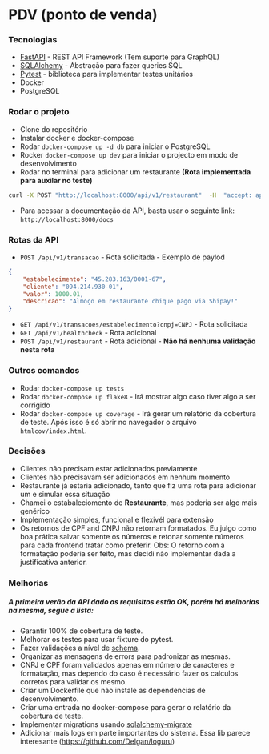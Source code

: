 # PDV (ponto de venda)

### Tecnologias
- [FastAPI](fastapi.tiangolo.com) - REST API Framework (Tem suporte para GraphQL)
- [SQLAlchemy](https://www.sqlalchemy.org/) - Abstração para fazer queries SQL
- [Pytest](https://docs.pytest.org/en/stable/) - biblioteca para implementar testes unitários
- Docker
- PostgreSQL

### Rodar o projeto

- Clone do repositório
- Instalar docker e docker-compose
- Rodar `docker-compose up -d db` para iniciar o PostgreSQL
- Rocker `docker-compose up dev` para iniciar o projecto em modo de desenvolvimento
- Rodar no terminal para adicionar um restaurante **(Rota implementada para auxilar no teste)**
```bash
curl -X POST "http://localhost:8000/api/v1/restaurant"  -H  "accept: application/json" -H  "Content-Type: application/json" -d '{"name":"Restaurante da esquina","cnpj":"45283163000167","owner":"Luiz Filipe","phone":"32132132121"}'
```
- Para acessar a documentação da API, basta usar o seguinte link: `http://localhost:8000/docs`

### Rotas da API
- `POST /api/v1/transacao` - Rota solicitada - Exemplo de paylod

```json
{
	"estabelecimento": "45.283.163/0001-67",
	"cliente": "094.214.930-01",
	"valor": 1000.01,
	"descricao": "Almoço em restaurante chique pago via Shipay!"
}
```

- `GET /api/v1/transacoes/estabelecimento?cnpj=CNPJ` - Rota solicitada
- `GET /api/v1/healthcheck` - Rota adicional
- `POST /api/v1/restaurant` - Rota adicional - **Não há nenhuma validação nesta rota**

### Outros comandos

- Rodar `docker-compose up tests`
- Rodar `docker-compose up flake8` - Irá mostrar algo caso tiver algo a ser corrigido
- Rodar `docker-compose up coverage` - Irá gerar um relatório da cobertura de teste. Após isso é só abrir no navegador o arquivo `htmlcov/index.html`.

### Decisões
- Clientes não precisam estar adicionados previamente
- Clientes não precisavam ser adicionados em nenhum momento
- Restaurante já estaria adicionado, tanto que fiz uma rota para adicionar um e simular essa situação
- Chamei o estabaleciomento de **Restaurante**, mas poderia ser algo mais genérico
- Implementação simples, funcional e flexivél para extensão
- Os retornos de CPF and CNPJ não retornam formatados. Eu julgo como boa prática salvar somente os números e retonar somente números para cada frontend tratar como preferir. Obs: O retorno com a formatação poderia ser feito, mas decidi não implementar dada a justificativa anterior.

### Melhorias
##### A primeira verão da API dado os requisitos estão OK, porém há melhorias na mesma, segue a lista:

- Garantir 100% de cobertura de teste.
- Melhorar os testes para usar fixture do pytest.
- Fazer validações a nível de [schema](https://github.com/vandaimer/payment-transactions/blob/master/payments/schemas.py).
- Organizar as mensagens de errors para padronizar as mesmas.
- CNPJ e CPF foram validados apenas em número de caracteres e formatação, mas dependo do caso é necessário fazer os calculos corretos para validar os mesmo.
- Criar um Dockerfile que não instale as dependencias de desenvolvimento.
- Criar uma entrada no docker-compose para gerar o relatório da cobertura de teste.
- Implementar migrations usando [sqlalchemy-migrate](https://pypi.org/project/sqlalchemy-migrate/)
- Adicionar mais logs em parte importantes do sistema. Essa lib parece interesante (https://github.com/Delgan/loguru)
